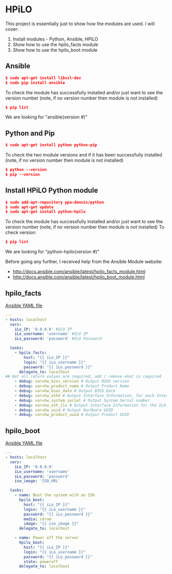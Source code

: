# HPiLO
This project is essentially just to show how the modules are used. I will cover:
1) Install modules - Python, Ansible, HPiLO
2) Show how to use the hpilo_facts module
3) Show how to use the hpilo_boot module

## Ansible
```json
$ sudo apt-get install libssl-dev
$ sudo pip install ansible
```
To check the module has successfully installed and/or just want to see the version number (note, if no version number then module is not installed)
```json
$ pip list
```
We are looking for "ansible(version #)"

## Python and Pip
```json
$ sudo apt-get install python python-pip
```
To check the two module versions and if it has been successfully installed (note, if no version number then module is not installed)
```json
$ python --version
$ pip --version
```

## Install HPiLO Python module
```json
$ sudo add-apt-repository ppa:dennis/python
$ sudo apt-get update
$ sudo apt-get install python-hpilo
```
To check the module has successfully installed and/or just want to see the version number (note, if no version number then module is not installed)
To check version:
```json
$ pip list
```
We are looking for "python-hpilo(version #)"

Before going any further, I received help from the Ansible Module website:
- http://docs.ansible.com/ansible/latest/hpilo_facts_module.html
- http://docs.ansible.com/ansible/latest/hpilo_boot_module.html

## hpilo_facts
[Ansible YAML file](../master/HPiLo_facts.yml)
```yaml
---
- hosts: localhost
  vars:
    iLo_IP: '0.0.0.0' #ILO IP
    iLo_username: 'username' #ILO IP
    iLo_password: 'password' #ILO Password

  tasks:
    - hpilo_facts:
        host: "{{ iLo_IP }}"
        login: "{{ iLo_username }}"
        password: "{{ iLo_password }}"
      delegate_to: localhost
## Not all return values are required, add / remove what is required      
    - debug: var=hw_bios_version # Output BIOS version
    - debug: var=hw_product_name # Output Product Name
    - debug: var=hw_bios_date # Output BIOS Date
    - debug: var=hw_ethX # Output Interface Information, for each Interface
    - debug: var=hw_system_serial # Output System Serial number
    - debug: var=hw_eth_ilo # Output Interface Information for the ILO Network Interface
    - debug: var=hw_uuid # Output Hardware UUID
    - debug: var=hw_product_uuid # Output Product UUID
```

## hpilo_boot
[Ansible YAML file](../master/HPiLo_boot.yml)
```yaml
---
- hosts: localhost
  vars:
    iLo_IP: '0.0.0.0'
    iLo_username: 'username'
    iLo_password: 'password'
    iso_image: 'ISO_URL'

  tasks:
    - name: Boot the system with an ISO
      hpilo_boot:
        host: "{{ iLo_IP }}"
        login: "{{ iLo_username }}"
        password: "{{ iLo_password }}"
        media: cdrom
        image: "{{ iso_image }}"
      delegate_to: localhost

    - name: Power off the server
      hpilo_boot:
        host: "{{ iLo_IP }}"
        login: "{{ iLo_username }}"
        password: "{{ iLo_password }}"
        state: poweroff
      delegate_to: localhost
```
